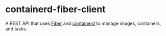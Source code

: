 # containerd-fiber-client

A REST API that uses [Fiber](https://gofiber.io/) and [containerd](https://containerd.io/) to manage images, containers, and tasks.

